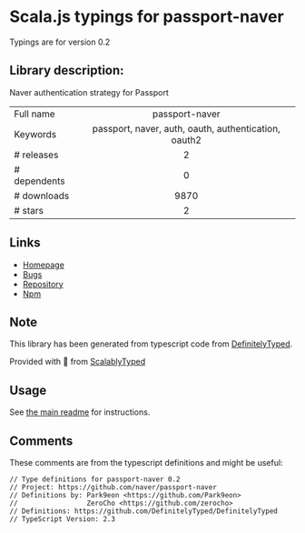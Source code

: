 
# Scala.js typings for passport-naver

Typings are for version 0.2

## Library description:
Naver authentication strategy for Passport

|                    |                 |
| ------------------ | :-------------: |
| Full name          | passport-naver |
| Keywords           | passport, naver, auth, oauth, authentication, oauth2 |
| # releases         | 2 |
| # dependents       | 0 |
| # downloads        | 9870 |
| # stars            | 2 |

## Links
- [Homepage](https://github.com/naver/passport-naver)
- [Bugs](https://github.com/naver/passport-naver/issues)
- [Repository](https://github.com/naver/passport-naver)
- [Npm](https://www.npmjs.com/package/passport-naver)
    


## Note
This library has been generated from typescript code from [DefinitelyTyped](https://definitelytyped.org).

Provided with :purple_heart: from [ScalablyTyped](https://github.com/oyvindberg/ScalablyTyped)

## Usage
See [the main readme](../../readme.md) for instructions.

## Comments

These comments are from the typescript definitions and might be useful:
```
// Type definitions for passport-naver 0.2
// Project: https://github.com/naver/passport-naver
// Definitions by: Park9eon <https://github.com/Park9eon>
//                 ZeroCho <https://github.com/zerocho>
// Definitions: https://github.com/DefinitelyTyped/DefinitelyTyped
// TypeScript Version: 2.3

```

